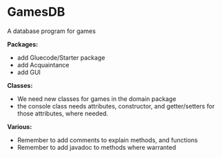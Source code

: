 # GamesDB
A database program for games

**Packages:**
* add Gluecode/Starter package
* add Acquaintance
* add GUI

**Classes:**
* We need new classes for games in the domain package
* the console class needs attributes, constructor, and getter/setters for those attributes, where needed.

**Various:**
* Remember to add comments to explain methods, and functions
* Remember to add javadoc to methods where warranted
